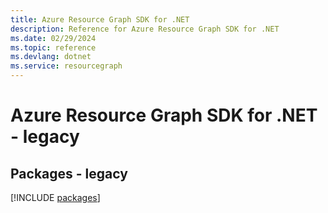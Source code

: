 ```yaml
---
title: Azure Resource Graph SDK for .NET
description: Reference for Azure Resource Graph SDK for .NET
ms.date: 02/29/2024
ms.topic: reference
ms.devlang: dotnet
ms.service: resourcegraph
---
```

# Azure Resource Graph SDK for .NET - legacy
## Packages - legacy
[!INCLUDE [packages](resource-graph-index.md)]